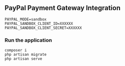 ## PayPal Payment Gateway Integration

```
PAYPAL_MODE=sandbox
PAYPAL_SANDBOX_CLIENT_ID=XXXXXX
PAYPAL_SANDBOX_CLIENT_SECRET=XXXXXX
```

### Run the application
```
composer i
php artisan migrate
php artisan serve
```
